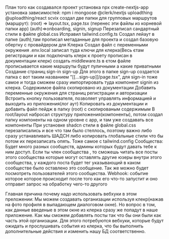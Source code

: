 План того как создавался проект
установка npx create-nextjs-app
установка зависимостей: npm i mongoose @clerk/nextjs uploadthing @uploadthing/react scvix
создал две папки для групповых маршрутов (маршрут):
(root) => layout.tsx, page.tsx (перенес эти файлы из корневой папки арр)
(auth)=>onboarding, signin, signup
Перезаписал сандартный стили в файле global.css
Исправил tailwind.config.ts
Создал лейаут в папке (auth),там прописал метаданные для проекта и создал базовую обертку с провайдером для Клерка
Создал файл с переменными окружения .env.local записал туда ключи для клерка(Весь єтам регистрации и как подключать клерк к проету прописан в документации клерк)
создать middleware.ts в єтом файле прописывается какие маршруты будут пуличными а какие приватными
Создание страниц sign-in sign-up Для этого в папке sign-up создается папка с вот таким названием "[[...sign-up]]/page.tsx", для sign-in тоже самое и тогда сможем сразу импортировать туда компонент signin из клерка. Содержимое файла скопировано из документации
Добавить переменные окружения для страниц регистрации и авторизации
Встроить кнопку пользователя, позволяет управлять информацией и выходить из приложения(лог аут) Копировать из документации и добавить файл пейдж в папку (root) c скопированым содержимым
В root/layout набросал структуру приложения(компоненты), потом создал папку компоненты на одном уровне с арр, и там уже создавать все компоненты
При установке shadcn стили в файле global.css перезаписались и все что там было стеллось, поэтому важно либо сразу устанавливать ШАДСН либо копировать глобальные стили что бы потом их перезаписать опять. Тоже самое с tailwind.config
Сообщества:
    Будет много разных сообществ, админы которых будут давать тебе к ним доступ. Если ты член сообщества , то сможешь читать все посты этого сообщества которые могут оставлять другие юзеры внутри этого сообщества, у каждого поста будет тег указывающий в каком сообществе было оставлено это сообщение. Так же можно будет посмотреть пользователей этого сообщества.
Webhook: событие которое которое происходит после того как его что-то запустит и оно отправит запрос на обработку чего-то другого

Главная причина почему надо использовать вебхуки в этом преложении:
Мы можем создавать организации используя клекр(нажав на фото профиля в выпадающем диалоговом окне). Но вопрос в том, как данные введеные в этом окне из клерка сразу же попадут в наше приложение. Как мы сможем добавлять посты так что бы они были как часть этой организации. Для этого потребуются вебхуки, которые будут ожидать и прослушивать события из клерка, что бы выполнить дополнительные действия и изменить нашу БД соответственно.